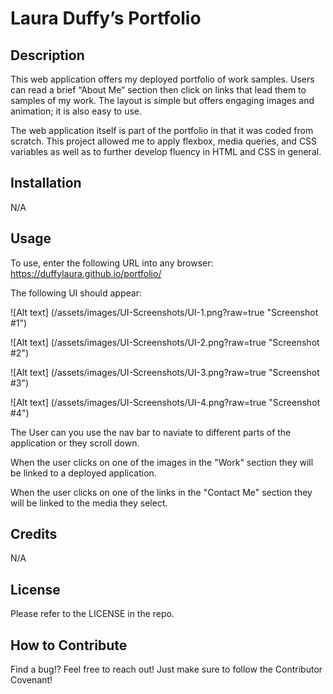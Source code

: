 # Laura Duffy’s Portfolio

## Description 

This web application offers my deployed portfolio of work samples. Users can read a brief “About Me” section then click on links that lead them to samples of my work.  The layout is simple but offers engaging images and animation; it is also easy to use.  

The web application itself is part of the portfolio in that it was coded from scratch. This project allowed me to apply flexbox, media queries, and CSS variables as well as to further develop fluency in HTML and CSS in general. 

## Installation 

N/A

## Usage 

To use, enter the following URL into any browser: https://duffylaura.github.io/portfolio/

The following UI should appear: 

![Alt text] (/assets/images/UI-Screenshots/UI-1.png?raw=true "Screenshot #1")

![Alt text] (/assets/images/UI-Screenshots/UI-2.png?raw=true "Screenshot #2")

![Alt text] (/assets/images/UI-Screenshots/UI-3.png?raw=true "Screenshot #3")

![Alt text] (/assets/images/UI-Screenshots/UI-4.png?raw=true "Screenshot #4")

The User can you use the nav bar to naviate to different parts of the application or they scroll down. 

When the user clicks on one of the images in the "Work" section they will be linked to a deployed application. 

When the user clicks on one of the links in the "Contact Me" section they will be linked to the media they select. 

## Credits 

N/A

## License

Please refer to the LICENSE in the repo. 

## How to Contribute

Find a bug!? Feel free to reach out! Just make sure to follow the Contributor Covenant! 

